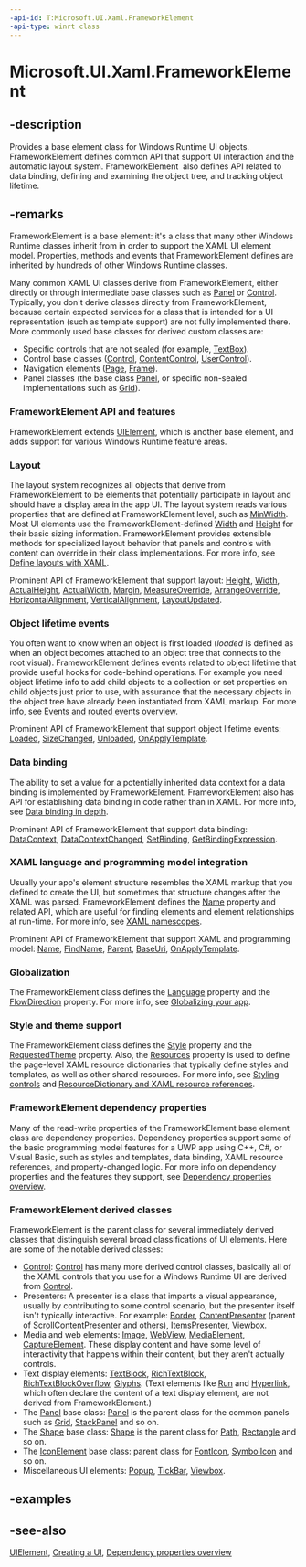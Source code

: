 ```yaml
---
-api-id: T:Microsoft.UI.Xaml.FrameworkElement
-api-type: winrt class
---
```


<!-- Class syntax.
public class FrameworkElement : Windows.UI.Xaml.UIElement, Windows.UI.Xaml.IFrameworkElement, Windows.UI.Xaml.IFrameworkElement2, Windows.UI.Xaml.IFrameworkElement3, Windows.UI.Xaml.IFrameworkElement4, Windows.UI.Xaml.IFrameworkElementOverrides, Windows.UI.Xaml.IFrameworkElementOverrides2
-->

# Microsoft.UI.Xaml.FrameworkElement

## -description
Provides a base element class for Windows Runtime UI objects. FrameworkElement defines common API that support UI interaction and the automatic layout system. FrameworkElement  also defines API related to data binding, defining and examining the object tree, and tracking object lifetime.

## -remarks
FrameworkElement is a base element: it's a class that many other Windows Runtime classes inherit from in order to support the XAML UI element model. Properties, methods and events that FrameworkElement defines are inherited by hundreds of other Windows Runtime classes.

Many common XAML UI classes derive from FrameworkElement, either directly or through intermediate base classes such as [Panel](../microsoft.ui.xaml.controls/panel.md) or [Control](../microsoft.ui.xaml.controls/control.md). Typically, you don't derive classes directly from FrameworkElement, because certain expected services for a class that is intended for a UI representation (such as template support) are not fully implemented there. More commonly used base classes for derived custom classes are:

+ Specific controls that are not sealed (for example, [TextBox](../microsoft.ui.xaml.controls/textbox.md)).
+ Control base classes ([Control](../microsoft.ui.xaml.controls/control.md), [ContentControl](../microsoft.ui.xaml.controls/contentcontrol.md), [UserControl](../microsoft.ui.xaml.controls/usercontrol.md)).
+ Navigation elements ([Page](../microsoft.ui.xaml.controls/page.md), [Frame](../microsoft.ui.xaml.controls/frame.md)).
+ Panel classes (the base class [Panel](../microsoft.ui.xaml.controls/panel.md), or specific non-sealed implementations such as [Grid](../microsoft.ui.xaml.controls/grid.md)).

### **FrameworkElement** API and features

FrameworkElement extends [UIElement](uielement.md), which is another base element, and adds support for various Windows Runtime feature areas.

### Layout

The layout system recognizes all objects that derive from FrameworkElement to be elements that potentially participate in layout and should have a display area in the app UI. The layout system reads various properties that are defined at FrameworkElement level, such as [MinWidth](frameworkelement_minwidth.md). Most UI elements use the FrameworkElement-defined [Width](frameworkelement_width.md) and [Height](frameworkelement_height.md) for their basic sizing information. FrameworkElement provides extensible methods for specialized layout behavior that panels and controls with content can override in their class implementations. For more info, see [Define layouts with XAML](/windows/uwp/layout/layouts-with-xaml).

Prominent API of FrameworkElement that support layout: [Height](frameworkelement_height.md), [Width](frameworkelement_width.md), [ActualHeight](frameworkelement_actualheight.md), [ActualWidth](frameworkelement_actualwidth.md), [Margin](frameworkelement_margin.md), [MeasureOverride](frameworkelement_measureoverride_1586581644.md), [ArrangeOverride](frameworkelement_arrangeoverride_1795048387.md), [HorizontalAlignment](frameworkelement_horizontalalignment.md), [VerticalAlignment](frameworkelement_verticalalignment.md), [LayoutUpdated](frameworkelement_layoutupdated.md).

### Object lifetime events

You often want to know when an object is first loaded (*loaded* is defined as when an object becomes attached to an object tree that connects to the root visual). FrameworkElement defines events related to object lifetime that provide useful hooks for code-behind operations. For example you need object lifetime info to add child objects to a collection or set properties on child objects just prior to use, with assurance that the necessary objects in the object tree have already been instantiated from XAML markup. For more info, see [Events and routed events overview](/windows/uwp/xaml-platform/events-and-routed-events-overview).

Prominent API of FrameworkElement that support object lifetime events: [Loaded](frameworkelement_loaded.md), [SizeChanged](frameworkelement_sizechanged.md), [Unloaded](frameworkelement_unloaded.md), [OnApplyTemplate](frameworkelement_onapplytemplate_1955470198.md).

### Data binding

The ability to set a value for a potentially inherited data context for a data binding is implemented by FrameworkElement. FrameworkElement also has API for establishing data binding in code rather than in XAML. For more info, see [Data binding in depth](/windows/uwp/data-binding/data-binding-in-depth).

Prominent API of FrameworkElement that support data binding: [DataContext](frameworkelement_datacontext.md), [DataContextChanged](frameworkelement_datacontextchanged.md), [SetBinding](frameworkelement_setbinding_632680108.md), [GetBindingExpression](frameworkelement_getbindingexpression_54714721.md).

### XAML language and programming model integration

Usually your app's element structure resembles the XAML markup that you defined to create the UI, but sometimes that structure changes after the XAML was parsed. FrameworkElement defines the [Name](frameworkelement_name.md) property and related API, which are useful for finding elements and element relationships at run-time. For more info, see [XAML namescopes](/windows/uwp/xaml-platform/xaml-namescopes).

Prominent API of FrameworkElement that support XAML and programming model: [Name](frameworkelement_name.md), [FindName](frameworkelement_findname_634111277.md), [Parent](frameworkelement_parent.md), [BaseUri](frameworkelement_baseuri.md), [OnApplyTemplate](frameworkelement_onapplytemplate_1955470198.md).

### Globalization

The FrameworkElement class defines the [Language](frameworkelement_language.md) property and the [FlowDirection](frameworkelement_flowdirection.md) property. For more info, see [Globalizing your app](/previous-versions/windows/apps/hh965328(v=win.10)).

### Style and theme support

The FrameworkElement class defines the [Style](style.md) property and the [RequestedTheme](frameworkelement_requestedtheme.md) property. Also, the [Resources](frameworkelement_resources.md) property is used to define the page-level XAML resource dictionaries that typically define styles and templates, as well as other shared resources. For more info, see [Styling controls](/windows/uwp/controls-and-patterns/styling-controls) and [ResourceDictionary and XAML resource references](/windows/uwp/controls-and-patterns/resourcedictionary-and-xaml-resource-references).
<!--link for req theme?-->

### **FrameworkElement** dependency properties

Many of the read-write properties of the FrameworkElement base element class are dependency properties. Dependency properties support some of the basic programming model features for a UWP app using C++, C#, or Visual Basic, such as styles and templates, data binding, XAML resource references, and property-changed logic. For more info on dependency properties and the features they support, see [Dependency properties overview](/windows/uwp/xaml-platform/dependency-properties-overview).

### **FrameworkElement** derived classes

FrameworkElement is the parent class for several immediately derived classes that distinguish several broad classifications of UI elements. Here are some of the notable derived classes:

+ [Control](../microsoft.ui.xaml.controls/control.md): [Control](../microsoft.ui.xaml.controls/control.md) has many more derived control classes, basically all of the XAML controls that you use for a Windows Runtime UI are derived from [Control](../microsoft.ui.xaml.controls/control.md).
+ Presenters: A presenter is a class that imparts a visual appearance, usually by contributing to some control scenario, but the presenter itself isn't typically interactive. For example: [Border](../microsoft.ui.xaml.controls/border.md), [ContentPresenter](../microsoft.ui.xaml.controls/contentpresenter.md) (parent of [ScrollContentPresenter](../microsoft.ui.xaml.controls/scrollcontentpresenter.md) and others), [ItemsPresenter](../microsoft.ui.xaml.controls/itemspresenter.md), [Viewbox](../microsoft.ui.xaml.controls/viewbox.md).
+ Media and web elements: [Image](../microsoft.ui.xaml.controls/image.md), [WebView](/uwp/api/windows.ui.xaml.controls.webview), [MediaElement](../microsoft.ui.xaml.controls/mediaelement.md), [CaptureElement](../microsoft.ui.xaml.controls/captureelement.md). These display content and have some level of interactivity that happens within their content, but they aren't actually controls.
+ Text display elements: [TextBlock](../microsoft.ui.xaml.controls/textblock.md), [RichTextBlock](../microsoft.ui.xaml.controls/richtextblock.md), [RichTextBlockOverflow](../microsoft.ui.xaml.controls/richtextblockoverflow.md), [Glyphs](../microsoft.ui.xaml.documents/glyphs.md). (Text elements like [Run](../microsoft.ui.xaml.documents/run.md) and [Hyperlink](../microsoft.ui.xaml.documents/hyperlink.md), which often declare the content of a text display element, are not derived from FrameworkElement.)
+ The [Panel](../microsoft.ui.xaml.controls/panel.md) base class: [Panel](../microsoft.ui.xaml.controls/panel.md) is the parent class for the common panels such as [Grid](../microsoft.ui.xaml.controls/grid.md), [StackPanel](../microsoft.ui.xaml.controls/stackpanel.md) and so on.
+ The [Shape](../microsoft.ui.xaml.shapes/shape.md) base class: [Shape](../microsoft.ui.xaml.shapes/shape.md) is the parent class for [Path](../microsoft.ui.xaml.shapes/path.md), [Rectangle](../microsoft.ui.xaml.shapes/rectangle.md) and so on.
+ The [IconElement](../microsoft.ui.xaml.controls/iconelement.md) base class: parent class for [FontIcon](../microsoft.ui.xaml.controls/fonticon.md), [SymbolIcon](../microsoft.ui.xaml.controls/symbolicon.md) and so on.
+ Miscellaneous UI elements: [Popup](../microsoft.ui.xaml.controls.primitives/popup.md), [TickBar](../microsoft.ui.xaml.controls.primitives/tickbar.md), [Viewbox](../microsoft.ui.xaml.controls/viewbox.md).

## -examples

## -see-also
[UIElement](uielement.md), [Creating a UI](XREF:TODO:nodepage.creating_an_app_ui_xaml), [Dependency properties overview](/windows/uwp/xaml-platform/dependency-properties-overview)
